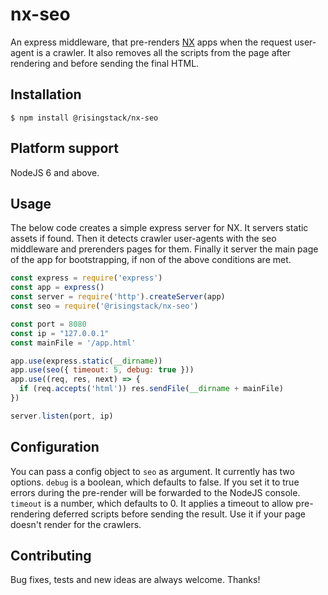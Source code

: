 # nx-seo

An express middleware, that pre-renders [NX](http://nx-framework.com/) apps when the request user-agent is a crawler.
It also removes all the scripts from the page after rendering and before sending the final HTML.

## Installation

```
$ npm install @risingstack/nx-seo
```

## Platform support

NodeJS 6 and above.

## Usage

The below code creates a simple express server for NX. It servers static assets if found.
Then it detects crawler user-agents with the seo middleware and prerenders pages for them.
Finally it server the main page of the app for bootstrapping, if non of the above conditions are met.

```js
const express = require('express')
const app = express()
const server = require('http').createServer(app)
const seo = require('@risingstack/nx-seo')

const port = 8080
const ip = "127.0.0.1"
const mainFile = '/app.html'

app.use(express.static(__dirname))
app.use(seo({ timeout: 5, debug: true }))
app.use((req, res, next) => {
  if (req.accepts('html')) res.sendFile(__dirname + mainFile)
})

server.listen(port, ip)
```

## Configuration

You can pass a config object to `seo` as argument. It currently has two options.
`debug` is a boolean, which defaults to false. If you set it to true errors during
the pre-render will be forwarded to the NodeJS console.
`timeout` is a number, which defaults to 0. It applies a timeout to allow pre-rendering deferred
scripts before sending the result. Use it if your page doesn't render for the crawlers.

## Contributing

Bug fixes, tests and new ideas are always welcome. Thanks!
